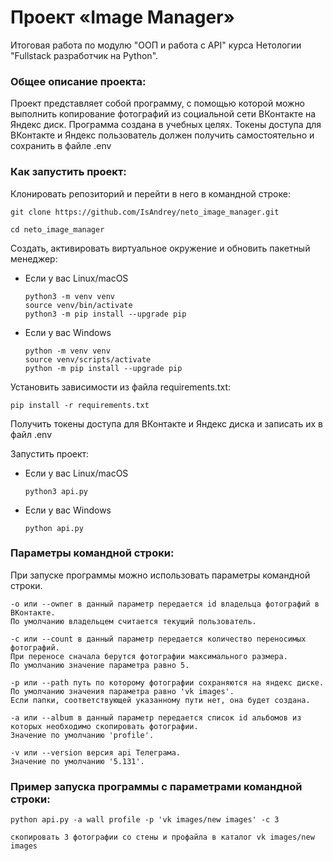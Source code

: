 # Проект «Image Manager»
Итоговая работа по модулю "ООП и работа с API" курса Нетологии "Fullstack разработчик на Python".

### Общее описание проекта:
Проект представляет собой программу, с помощью которой можно выполнить копирование фотографий из
социальной сети ВКонтакте на Яндекс диск. Программа создана в учебных целях. Токены доступа для
ВКонтакте и Яндекс пользователь должен получить самостоятельно и сохранить в файле .env

### Как запустить проект:

Клонировать репозиторий и перейти в него в командной строке:

```
git clone https://github.com/IsAndrey/neto_image_manager.git
```

```
cd neto_image_manager
```

Cоздать, активировать виртуальное окружение и обновить пакетный менеджер:

* Если у вас Linux/macOS

    ```
    python3 -m venv venv
    source venv/bin/activate
    python3 -m pip install --upgrade pip
    ```

* Если у вас Windows

    ```
    python -m venv venv
    source venv/scripts/activate
    python -m pip install --upgrade pip
    ```

Установить зависимости из файла requirements.txt:

```
pip install -r requirements.txt
```

Получить токены доступа для ВКонтакте и Яндекс диска и записать их в файл .env

Запустить проект:

* Если у вас Linux/macOS

    ```
    python3 api.py
    ```

* Если у вас Windows

    ```
    python api.py
    ```

### Параметры командной строки:

При запуске программы можно использовать параметры командной строки.

```
-o или --owner в данный параметр передается id владельца фотографий в ВКонтакте.
По умолчанию владельцем считается текущий пользователь.
```

```
-с или --count в данный параметр передается количество переносимых фотографий.
При переносе сначала берутся фотографии максимального размера.
По умолчанию значение параметра равно 5.
```

```
-p или --path путь по которому фотографии сохраняются на яндекс диске.
По умолчанию значения параметра равно 'vk images'.
Если папки, соответствующей указанному пути нет, она будет создана.
```

```
-a или --album в данный параметр передается список id альбомов из которых необходимо скопировать фотографии.
Значение по умолчанию 'profile'.
```

```
-v или --version версия api Телеграма.
Значение по умолчанию '5.131'.
```

### Пример запуска программы с параметрами командной строки:

```
python api.py -a wall profile -p 'vk images/new images' -c 3

скопировать 3 фотографии со стены и профайла в каталог vk images/new images
```
